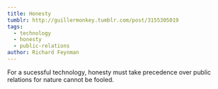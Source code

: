 ```yaml
---
title: Honesty
tumblr: http://guillermonkey.tumblr.com/post/3155305019
tags:
  - technology
  - honesty
  - public-relations
author: Richard Feynman
---
```


For a sucessful technology, honesty must take precedence over public relations for nature cannot be fooled.

